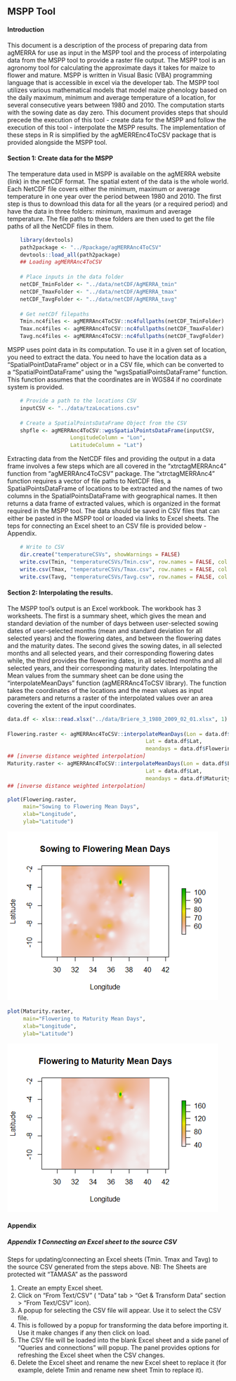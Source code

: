 ## MSPP Tool
#### Introduction
This document is a description of the process of preparing data from agMERRA for use as input in the MSPP tool and the process of interpolating data from the MSPP tool to provide a raster file output. The MSPP tool is an agronomy tool for calculating the approximate days it takes for maize to flower and mature.
MSPP is written in Visual Basic (VBA) programming language that is accessible in excel via the developer tab. The MSPP tool utilizes various mathematical models that model maize phenology based on the daily maximum, minimum and average temperature of a location, for several consecutive years between 1980 and 2010. The computation starts with the sowing date as day zero.
This document provides steps that should precede the execution of this tool - create data for the MSPP and follow the execution of this tool - interpolate the MSPP results. The implementation of these steps in R is simplified by the agMERREnc4ToCSV package that is provided alongside the MSPP tool.
#### Section 1: Create data for the MSPP
The temperature data used in MSPP is available on the agMERRA website (link) in the netCDF format. The spatial extent of the data is the whole world. Each NetCDF file covers either the minimum, maximum or average temperature in one year over the period between 1980 and 2010. The first step is thus to download this data for all the years (or a required period) and have the data in three folders: minimum, maximum and average temperature. The file paths to these folders are then used to get the file paths of all the NetCDF files in them.

```R
	library(devtools)
	path2package <- "../Rpackage/agMERRAnc4ToCSV"
	devtools::load_all(path2package)
	## Loading agMERRAnc4ToCSV
	
	# Place inputs in the data folder
	netCDF_TminFolder <- "../data/netCDF/AgMERRA_tmin"
	netCDF_TmaxFolder <- "../data/netCDF/AgMERRA_tmax"
	netCDF_TavgFolder <- "../data/netCDF/AgMERRA_tavg"
	
	# Get netCDf filepaths
	Tmin.nc4files <- agMERRAnc4ToCSV::nc4fullpaths(netCDF_TminFolder)
	Tmax.nc4files <- agMERRAnc4ToCSV::nc4fullpaths(netCDF_TmaxFolder)
	Tavg.nc4files <- agMERRAnc4ToCSV::nc4fullpaths(netCDF_TavgFolder)

```
MSPP uses point data in its computation. To use it in a given set of location, you need to extract the data. You need to have the location data as a “SpatialPointDataFrame” object or in a CSV file, which can be converted to a “SpatialPointDataFrame” using the “wgsSpatialPointsDataFrame” function. This function assumes that the coordinates are in WGS84 if no coordinate system is provided.

```R
	# Provide a path to the locations CSV
	inputCSV <- "../data/tzaLocations.csv"

	# Create a SpatialPointsDataFrame Object from the CSV
	shpfle <- agMERRAnc4ToCSV::wgsSpatialPointsDataFrame(inputCSV, 
					LongitudeColumn = "Lon", 
					LatitudeColumn = "Lat")
```
Extracting data from the NetCDF files and providing the output in a data frame involves a few steps which are all covered in the “xtrctagMERRAnc4” function from “agMERRAnc4ToCSV” package. The “xtrctagMERRAnc4” function requires a vector of file paths to NetCDF files, a SpatialPointsDataFrame of locations to be extracted and the names of two columns in the SpatialPointsDataFrame with geographical names. It then returns a data frame of extracted values, which is organized in the format required in the MSPP tool.
The data should be saved in CSV files that can either be pasted in the MSPP tool or loaded via links to Excel sheets. The teps for connecting an Excel sheet to an CSV file is provided below - Appendix.

```R
	# Write to CSV
	dir.create("temperatureCSVs", showWarnings = FALSE)
	write.csv(Tmin, "temperatureCSVs/Tmin.csv", row.names = FALSE, col.names = FALSE)
	write.csv(Tmax, "temperatureCSVs/Tmax.csv", row.names = FALSE, col.names = FALSE)
	write.csv(Tavg, "temperatureCSVs/Tavg.csv", row.names = FALSE, col.names = FALSE)
```
#### Section 2: Interpolating the results.
The MSPP tool’s output is an Excel workbook. The workbook has 3 worksheets. The first is a summary sheet, which gives the mean and standard deviation of the number of days between user-selected sowing dates of user-selected months (mean and standard deviation for all selected years) and the flowering dates, and between the flowering dates and the maturity dates. The second gives the sowing dates, in all selected months and all selected years, and their corresponding flowering dates while, the third provides the flowering dates, in all selected months and all selected years, and their corresponding maturity dates.
Interpolating the Mean values from the summary sheet can be done using the “interpolateMeanDays” function (agMERRAnc4ToCSV library). The function takes the coordinates of the locations and the mean values as input parameters and returns a raster of the interpolated values over an area covering the extent of the input coordinates.
```R
data.df <- xlsx::read.xlsx("../data/Briere_3_1980_2009_02_01.xlsx", 1)

Flowering.raster <- agMERRAnc4ToCSV::interpolateMeanDays(Lon = data.df$Lon, 
                                            Lat = data.df$Lat, 
                                            meandays = data.df$Flowering.Mean)
## [inverse distance weighted interpolation]
Maturity.raster <- agMERRAnc4ToCSV::interpolateMeanDays(Lon = data.df$Lon, 
                                            Lat = data.df$Lat, 
                                            meandays = data.df$Maturity.Mean)
## [inverse distance weighted interpolation]
```

```R
plot(Flowering.raster,  
     main="Sowing to Flowering Mean Days",
     xlab="Longitude",
     ylab="Latitude") 
```
![Image: Sowing to Flowering Mean Days](https://github.com/KevinOluoch/MSPP/blob/main/images/Sowing2Flowering.png)
```R
plot(Maturity.raster,  
     main="Flowering to Maturity Mean Days",
     xlab="Longitude",
     ylab="Latitude")
```
![Image: Flowering to Maturity Mean Days](https://github.com/KevinOluoch/MSPP/blob/main/images/Flowering2Maturity.png)

#### Appendix
##### Appendix 1 Connecting an Excel sheet to the source CSV
Steps for updating/connecting an Excel sheets (Tmin. Tmax and Tavg) to the source CSV generated from the steps above. NB: The Sheets are protected wit “TAMASA” as the password 

1. Create an empty Excel sheet.
2. Click on “From Text/CSV” ( “Data” tab > “Get & Transform Data” section > “From Text/CSV” icon).
3. A popup for selecting the CSV file will appear. Use it to select the CSV file. 
4. This is followed by a popup for transforming the data before importing it. Use it make changes if any then click on load.
5. The CSV file will be loaded into the blank Excel sheet and a side panel of “Queries and connections” will popup. The panel provides options for refreshing the Excel sheet when the CSV changes.
6. Delete the Excel sheet and rename the new Excel sheet to replace it (for example, delete Tmin and rename new sheet Tmin to replace it).


